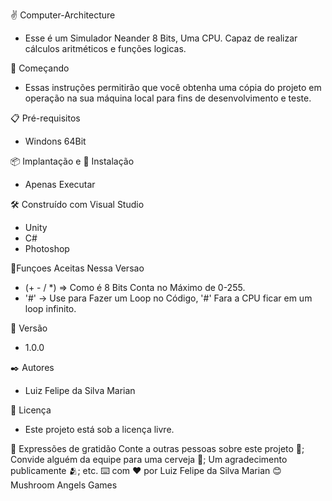 ✌ Computer-Architecture

* Esse é um Simulador Neander 8 Bits, Uma CPU. Capaz de realizar cálculos aritméticos e funções logicas.

🚀 Começando
* Essas instruções permitirão que você obtenha uma cópia do projeto em operação na sua máquina local para fins de desenvolvimento e teste.

📋 Pré-requisitos
* Windons 64Bit

📦 Implantação e 🔧 Instalação
* Apenas Executar

🛠️ Construído com
Visual Studio
* Unity
* C#
* Photoshop

📌Funçoes Aceitas Nessa Versao
* (+ - / *) => Como é 8 Bits Conta no Máximo de 0-255.
* '#' -> Use para Fazer um Loop no Código, '#' Fara a CPU ficar em um loop infinito.

📌 Versão
* 1.0.0

✒️ Autores
* Luiz Felipe da Silva Marian

📄 Licença
* Este projeto está sob a licença livre.

🎁 Expressões de gratidão
Conte a outras pessoas sobre este projeto 📢;
Convide alguém da equipe para uma cerveja 🍺;
Um agradecimento publicamente 🫂;
etc.
⌨️ com ❤️ por Luiz Felipe da Silva Marian 😊
Mushroom Angels Games
